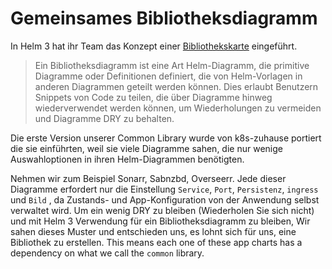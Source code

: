 # Gemeinsames Bibliotheksdiagramm

In Helm 3 hat ihr Team das Konzept einer [Bibliothekskarte](https://helm.sh/docs/topics/library_charts/) eingeführt.

> Ein Bibliotheksdiagramm ist eine Art Helm-Diagramm, die primitive Diagramme oder Definitionen definiert, die von Helm-Vorlagen in anderen Diagrammen geteilt werden können. Dies erlaubt Benutzern Snippets von Code zu teilen, die über Diagramme hinweg wiederverwendet werden können, um Wiederholungen zu vermeiden und Diagramme DRY zu behalten.

Die erste Version unserer Common Library wurde von k8s-zuhause portiert die sie einführten, weil sie viele Diagramme sahen, die nur wenige Auswahloptionen in ihren Helm-Diagrammen benötigten.

Nehmen wir zum Beispiel Sonarr, Sabnzbd, Overseerr. Jede dieser Diagramme erfordert nur die Einstellung `Service`, `Port`, `Persistenz`, `ingress` und `Bild` , da Zustands- und App-Konfiguration von der Anwendung selbst verwaltet wird. Um ein wenig DRY zu bleiben (Wiederholen Sie sich nicht) und mit Helm 3 Verwendung für ein Bibliotheksdiagramm zu bleiben, Wir sahen dieses Muster und entschieden uns, es lohnt sich für uns, eine Bibliothek zu erstellen. This means each one of these app charts has a dependency on what we call the `common` library.

